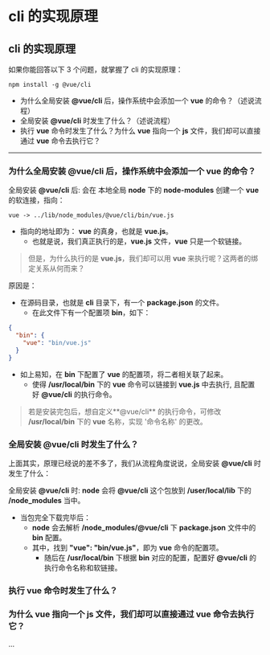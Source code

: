 # cli 的实现原理

## cli 的实现原理

如果你能回答以下 3 个问题，就掌握了 cli 的实现原理：

```
npm install -g @vue/cli
```

- 为什么全局安装 **@vue/cli** 后，操作系统中会添加一个 **vue** 的命令？（述说流程）
- 全局安装 **@vue/cli** 时发生了什么？（述说流程）
- 执行 **vue** 命令时发生了什么？为什么 **vue** 指向一个 **js** 文件，我们却可以直接通过 **vue** 命令去执行它？

---

### 为什么全局安装 **@vue/cli** 后，操作系统中会添加一个 **vue** 的命令？

全局安装 **@vue/cli** 后:
会在 本地全局 **node** 下的 **node-modules** 创建一个 **vue** 的软连接，指向：

```
vue -> ../lib/node_modules/@vue/cli/bin/vue.js
```

- 指向的地址即为： **vue** 的真身，也就是 **vue.js**。
  - 也就是说，我们真正执行的是，**vue.js** 文件，**vue** 只是一个软链接。

> 但是，为什么执行的是 **vue.js**，我们却可以用 **vue** 来执行呢？这两者的绑定关系从何而来？

原因是：

- 在源码目录，也就是 **cli** 目录下，有一个 **package.json** 的文件。
  - 在此文件下有一个配置项 **bin**，如下：

```json
{
  "bin": {
    "vue": "bin/vue.js"
  }
}
```

- 如上易知，在 **bin** 下配置了 **vue** 的配置项，将二者相关联了起来。
  - 使得 **/usr/local/bin** 下的 **vue** 命令可以链接到 **vue.js** 中去执行, 且配置好 **@vue/cli** 的执行命令。

> 若是安装完包后，想自定义**@vue/cli** 的执行命令，可修改 **/usr/local/bin** 下的 **vue** 名称，实现 '命令名称' 的更改。

### 全局安装 **@vue/cli** 时发生了什么？

上面其实，原理已经说的差不多了，我们从流程角度说说，全局安装 **@vue/cli** 时发生了什么：

全局安装 **@vue/cli** 时:
**node** 会将 **@vue/cli** 这个包放到 **/user/local/lib** 下的 **/node_modules** 当中。

- 当包完全下载完毕后：
  - **node** 会去解析 **/node_modules/@vue/cli** 下 **package.json** 文件中的 **bin** 配置。
  - 其中，找到 **"vue": "bin/vue.js"**，即为 **vue** 命令的配置项。
    - 随后在 **/usr/local/bin** 下根据 **bin** 对应的配置，配置好 **@vue/cli** 的执行命令名称和软链接。

### 执行 **vue** 命令时发生了什么？
### 为什么 **vue** 指向一个 **js** 文件，我们却可以直接通过 **vue** 命令去执行它？

...
